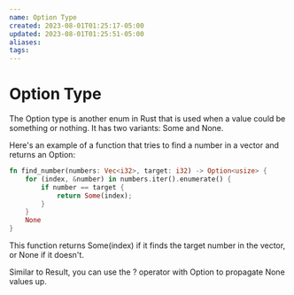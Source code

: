 ```yaml
---
name: Option Type
created: 2023-08-01T01:25:17-05:00
updated: 2023-08-01T01:25:51-05:00
aliases: 
tags: 
---
```

# Option Type

The Option type is another enum in Rust that is used when a value could be something or nothing. It has two variants: Some and None.

Here's an example of a function that tries to find a number in a vector and returns an Option:

```rust
fn find_number(numbers: Vec<i32>, target: i32) -> Option<usize> {
    for (index, &number) in numbers.iter().enumerate() {
        if number == target {
            return Some(index);
        }
    }
    None
}
```

This function returns Some(index) if it finds the target number in the vector, or None if it doesn't.

Similar to Result, you can use the ? operator with Option to propagate None values up.

